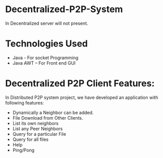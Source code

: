 # Decentralized-P2P-System

In Decentralized server will not present. 

# Technologies Used
+ Java - For socket Programming
+ Java AWT – For Front end GUI


# Decentralized P2P Client Features:
In Distributed P2P system project, we have developed an application with following features:
+ Dynamically a Neighbor can be added.
+ File Download from Other Clients.
+ List its own neighbors
+ List any Peer Neighbors
+ Query for a particular File
+ Query for all files 
+ Help
+ Ping/Pong
